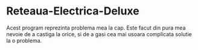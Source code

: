 # Reteaua-Electrica-Deluxe
Acest program reprezinta problema mea la cap.
Este facut din pura mea nevoie de a castiga la orice, si de a gasi cea mai usoara complicata solutie la o problema.
